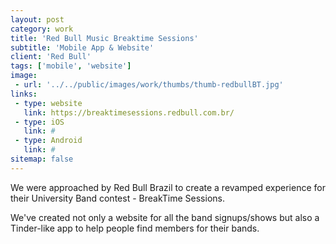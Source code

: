 ```yaml
---
layout: post
category: work
title: 'Red Bull Music Breaktime Sessions'
subtitle: 'Mobile App & Website'
client: 'Red Bull'
tags: ['mobile', 'website']
image:
 - url: '../../public/images/work/thumbs/thumb-redbullBT.jpg'
links:
 - type: website
   link: https://breaktimesessions.redbull.com.br/
 - type: iOS
   link: #
 - type: Android
   link: #
sitemap: false
---
```


We were approached by Red Bull Brazil to create a revamped experience for their University Band contest - BreakTime Sessions.

We've created not only a website for all the band signups/shows but also a Tinder-like app to help people find members for their bands.

